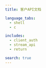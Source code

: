 ```yaml
---
title: 客户API文档

language_tabs:
  - shell
  - c

includes:
  - client_auth
  - stream_api
  - return

search: true
---
```


